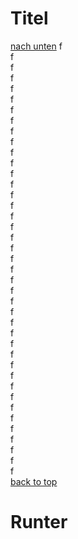 # Titel
[nach unten](#runter)
f   
f   
f   
f   
f   
f   
f   
f   
f   
f   
f   
f   
f   
f   
f   
f   
f   
f   
f   
f   
f   
f   
f   
f   
f   
f   
f   
f   
f   
f   
f   
f   
f   
f   
f   
f   
f   
f   
f   
f   
f   
[back to top](#titel)
# Runter


